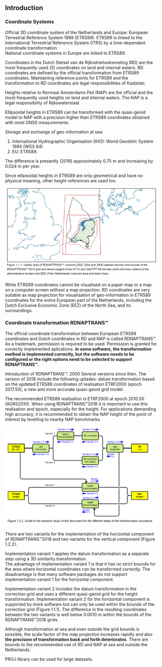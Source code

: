 ## Introduction

### Coordinate Systems

Official 3D coordinate system of the Netherlands and Europe: European Terrestrial Reference System 1989 (ETRS89).
ETRS89 is linked to the International Terrestrial Reference System (ITRS) by a time-dependant coordinate transformation.  
National coordinate systems in Europe are linked to ETRS89.

Coordinates in the Dutch Stelsel van de Rijksdriehoeksmeting (RD) are the most-frequently used 2D coordinates on land and internal waters.
RD coordinates are defined by the official transformation from ETRS89 coordinates.
Maintaining reference points for ETRS89 and the transformation to RD coordinates are legal responsibilities of Kadaster.

Heights relative to Normaal Amsterdams Peil (NAP) are the official and the most-frequently used heights on land and internal waters.  The NAP is a legal responsibility of Rijkswaterstaat

Ellipsoidal heights in ETRS89 can be transformed with the quasi-geoid model to NAP with a precision higher than ETRS89 coordinates obtained with most GNSS measurements.

Storage and exchange of geo-information at sea:

1. International Hydrographic Organisation (IHO): World Geodetic System 1984 (WGS 84)
2. EU: ETRS89.

The difference is presently (2019) approximately 0.75 m and increasing by 0.024 m per year.

Since ellipsoidal heights in ETRS89 are only geometrical and have no physical meaning, other height references are used too.

![Validity area of RDNAPTRANS™](../../../images/Validity-area-of-RDNAPTRANS.png)

While ETRS89 coordinates cannot be visualised on a paper map or a map on a computer screen without a map projection. RD coordinates are very suitable as map projection for visualisation of geo-information in ETRS89 coordinates for the entire European part of the Netherlands, including the Dutch Exclusive Economic Zone (EEZ) of the North Sea, and its surroundings.

### Coordinate transformation RDNAPTRANS™

The official coordinate transformation between European ETRS89 coordinates and Dutch coordinates in RD and NAP is called RDNAPTRANS™
As a trademark, permission is required to be used. Permission is granted for correctly implemented aplications. **In some software, the transformation method is implemented correctly, but the software needs to be configured or the right options need to be selected to support RDNAPTRANS™.**

Introduction of RDNAPTRANS™: 2000
Several versions since then. The version of 2018 include the following uptades: datum transformation based on the updated ETRS89 coordinates of realisation ETRF2000 (epoch 2017.50), a new and more accurate quasi-geoid grid model.  

The recommended ETRS89 realisation is ETRF2000 at epoch 2010.50 (AGRS2010). When using RDNAPTRANS™2018 it is important to use this realisation and epoch, especially for the height. For applications demanding high accuracy, it is recommended to obtain the NAP height of the point of interest by levelling to nearby NAP benchmarks.

![Figure 1.2.2](../../../images/Steps_transformation_procedure.png)

There are two variants for the implementation of the horizontal component of RDNAPTRANS™2018 and two variants for the vertical component (Figure 1.2.2).  

Implementation variant 1 applies the datum transformation as a separate step using a 3D similarity transformation.  
The advantage of implementation variant 1 is that it has no strict bounds for the area where horizontal coordinates can be transformed correctly. The disadvantage is that many software packages do not support implementation variant 1 for the horizontal component.  

Implementation variant 2 includes the datum transformation in the correction grid and uses a different quasi-geoid grid for the height transformation. Implementation variant 2 for the horizontal component is supported by more software but can only be used within the bounds of the correction grid (Figure 1.1.1). The difference in the resulting coordinates between the two variants is well below 0.0010 m within the bounds of the RDNAPTRANS™2018 grids.  

Although transformation at sea and even outside the grid bounds is possible, the scale factor of the map projection increases rapidly and also **the precision of transformation back and forth deteriorates**. There are bounds to the recommended use of RD and NAP at sea and outside the Netherlands.

PROJ library can be used for large datasets.

